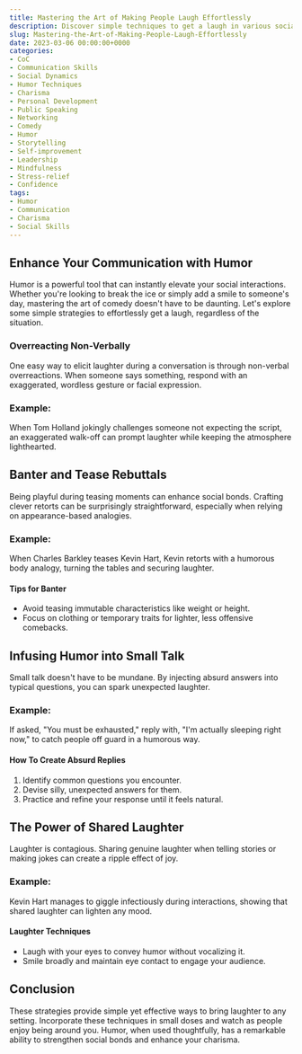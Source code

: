```yaml
---
title: Mastering the Art of Making People Laugh Effortlessly
description: Discover simple techniques to get a laugh in various social situations, from banter to story-telling, and become a magnet for good company.
slug: Mastering-the-Art-of-Making-People-Laugh-Effortlessly
date: 2023-03-06 00:00:00+0000
categories:
- CoC
- Communication Skills
- Social Dynamics
- Humor Techniques
- Charisma
- Personal Development
- Public Speaking
- Networking
- Comedy
- Humor
- Storytelling
- Self-improvement
- Leadership
- Mindfulness
- Stress-relief
- Confidence 
tags:
- Humor
- Communication
- Charisma
- Social Skills
---
```


## Enhance Your Communication with Humor

Humor is a powerful tool that can instantly elevate your social interactions. Whether you're looking to break the ice or simply add a smile to someone's day, mastering the art of comedy doesn't have to be daunting. Let's explore some simple strategies to effortlessly get a laugh, regardless of the situation.

### Overreacting Non-Verbally

One easy way to elicit laughter during a conversation is through non-verbal overreactions. When someone says something, respond with an exaggerated, wordless gesture or facial expression.

### **Example:**

When Tom Holland jokingly challenges someone not expecting the script, an exaggerated walk-off can prompt laughter while keeping the atmosphere lighthearted.

## Banter and Tease Rebuttals

Being playful during teasing moments can enhance social bonds. Crafting clever retorts can be surprisingly straightforward, especially when relying on appearance-based analogies.

### **Example:**

When Charles Barkley teases Kevin Hart, Kevin retorts with a humorous body analogy, turning the tables and securing laughter.

#### Tips for Banter

- Avoid teasing immutable characteristics like weight or height.
- Focus on clothing or temporary traits for lighter, less offensive comebacks.

## Infusing Humor into Small Talk

Small talk doesn't have to be mundane. By injecting absurd answers into typical questions, you can spark unexpected laughter.

### **Example:**

If asked, "You must be exhausted," reply with, "I'm actually sleeping right now," to catch people off guard in a humorous way.

#### How To Create Absurd Replies

1. Identify common questions you encounter.
2. Devise silly, unexpected answers for them.
3. Practice and refine your response until it feels natural.

## The Power of Shared Laughter

Laughter is contagious. Sharing genuine laughter when telling stories or making jokes can create a ripple effect of joy.

### **Example:**

Kevin Hart manages to giggle infectiously during interactions, showing that shared laughter can lighten any mood.

#### Laughter Techniques

- Laugh with your eyes to convey humor without vocalizing it.
- Smile broadly and maintain eye contact to engage your audience.

## Conclusion

These strategies provide simple yet effective ways to bring laughter to any setting. Incorporate these techniques in small doses and watch as people enjoy being around you. Humor, when used thoughtfully, has a remarkable ability to strengthen social bonds and enhance your charisma.

